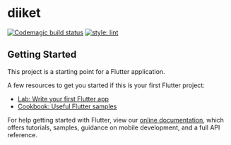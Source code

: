 # diiket


[![Codemagic build status](https://api.codemagic.io/apps/60ed12b38daa78327dd4a4e7/60ed4f053822d535a62f5387/status_badge.svg)](https://codemagic.io/apps/60ed12b38daa78327dd4a4e7/60ed4f053822d535a62f5387/latest_build)
[![style: lint](https://img.shields.io/badge/style-lint-4BC0F5.svg)](https://pub.dev/packages/lint)

## Getting Started

This project is a starting point for a Flutter application.

A few resources to get you started if this is your first Flutter project:

- [Lab: Write your first Flutter app](https://flutter.dev/docs/get-started/codelab)
- [Cookbook: Useful Flutter samples](https://flutter.dev/docs/cookbook)

For help getting started with Flutter, view our
[online documentation](https://flutter.dev/docs), which offers tutorials,
samples, guidance on mobile development, and a full API reference.
